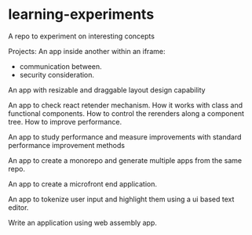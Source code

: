 # learning-experiments
A repo to experiment on interesting concepts

Projects:
An app inside another within an iframe:
- communication between.
- security consideration.

An app with resizable and draggable layout design capability 

An app to check react retender mechanism. How it works with class and functional components. How to control the rerenders along a component tree. How to improve performance.

An app to study performance and measure improvements with standard performance improvement methods

An app to create a monorepo and generate multiple apps from the same repo.

An app to create a microfront end application.

An app to tokenize user input and highlight them using a ui based text editor.

Write an application using web assembly app.
